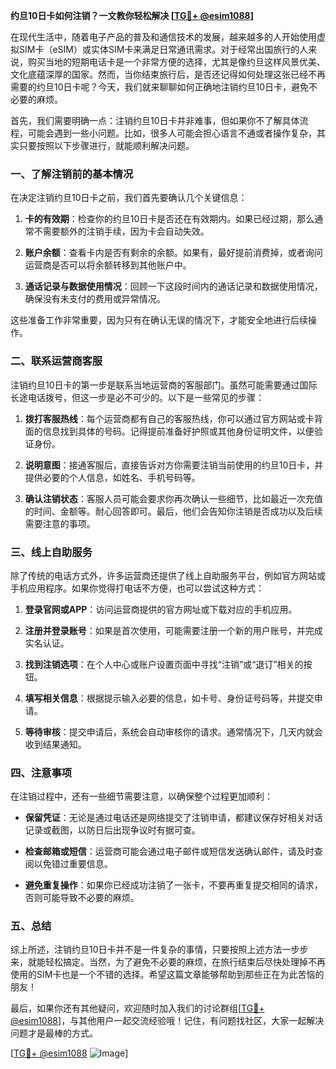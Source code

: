 **约旦10日卡如何注销？一文教你轻松解决 [[TG💪+ @esim1088](https://t.me/s/esim1088)]**

在现代生活中，随着电子产品的普及和通信技术的发展，越来越多的人开始使用虚拟SIM卡（eSIM）或实体SIM卡来满足日常通讯需求。对于经常出国旅行的人来说，购买当地的短期电话卡是一个非常方便的选择，尤其是像约旦这样风景优美、文化底蕴深厚的国家。然而，当你结束旅行后，是否还记得如何处理这张已经不再需要的约旦10日卡呢？今天，我们就来聊聊如何正确地注销约旦10日卡，避免不必要的麻烦。

首先，我们需要明确一点：注销约旦10日卡并非难事，但如果你不了解具体流程，可能会遇到一些小问题。比如，很多人可能会担心语言不通或者操作复杂，其实只要按照以下步骤进行，就能顺利解决问题。

### 一、了解注销前的基本情况

在决定注销约旦10日卡之前，我们首先要确认几个关键信息：

1. **卡的有效期**：检查你的约旦10日卡是否还在有效期内。如果已经过期，那么通常不需要额外的注销手续，因为卡会自动失效。
   
2. **账户余额**：查看卡内是否有剩余的余额。如果有，最好提前消费掉，或者询问运营商是否可以将余额转移到其他账户中。

3. **通话记录与数据使用情况**：回顾一下这段时间内的通话记录和数据使用情况，确保没有未支付的费用或异常情况。

这些准备工作非常重要，因为只有在确认无误的情况下，才能安全地进行后续操作。

### 二、联系运营商客服

注销约旦10日卡的第一步是联系当地运营商的客服部门。虽然可能需要通过国际长途电话拨号，但这一步是必不可少的。以下是一些常见的步骤：

1. **拨打客服热线**：每个运营商都有自己的客服热线，你可以通过官方网站或卡背面的信息找到具体的号码。记得提前准备好护照或其他身份证明文件，以便验证身份。

2. **说明意图**：接通客服后，直接告诉对方你需要注销当前使用的约旦10日卡，并提供必要的个人信息，如姓名、手机号码等。

3. **确认注销状态**：客服人员可能会要求你再次确认一些细节，比如最近一次充值的时间、金额等。耐心回答即可。最后，他们会告知你注销是否成功以及后续需要注意的事项。

### 三、线上自助服务

除了传统的电话方式外，许多运营商还提供了线上自助服务平台，例如官方网站或手机应用程序。如果你觉得打电话不方便，也可以尝试这种方式：

1. **登录官网或APP**：访问运营商提供的官方网址或下载对应的手机应用。

2. **注册并登录账号**：如果是首次使用，可能需要注册一个新的用户账号，并完成实名认证。

3. **找到注销选项**：在个人中心或账户设置页面中寻找“注销”或“退订”相关的按钮。

4. **填写相关信息**：根据提示输入必要的信息，如卡号、身份证号码等，并提交申请。

5. **等待审核**：提交申请后，系统会自动审核你的请求。通常情况下，几天内就会收到结果通知。

### 四、注意事项

在注销过程中，还有一些细节需要注意，以确保整个过程更加顺利：

- **保留凭证**：无论是通过电话还是网络提交了注销申请，都建议保存好相关对话记录或截图，以防日后出现争议时有据可查。
  
- **检查邮箱或短信**：运营商可能会通过电子邮件或短信发送确认邮件，请及时查阅以免错过重要信息。

- **避免重复操作**：如果你已经成功注销了一张卡，不要再重复提交相同的请求，否则可能导致不必要的麻烦。

### 五、总结

综上所述，注销约旦10日卡并不是一件复杂的事情，只要按照上述方法一步步来，就能轻松搞定。当然，为了避免不必要的麻烦，在旅行结束后尽快处理掉不再使用的SIM卡也是一个不错的选择。希望这篇文章能够帮助到那些正在为此苦恼的朋友！

最后，如果你还有其他疑问，欢迎随时加入我们的讨论群组[[TG💪+ @esim1088](https://t.me/s/esim1088)]，与其他用户一起交流经验哦！记住，有问题找社区，大家一起解决问题才是最棒的方式。

[[TG💪+ @esim1088](https://t.me/s/esim1088) ![Image](https://i.postimg.cc/4NQfJmqS/Snipaste-2025-05-13-00-14-12.png)]